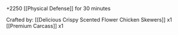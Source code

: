 +2250 [[Physical Defense]] for 30 minutes

Crafted by:
[[Delicious Crispy Scented Flower Chicken Skewers]] x1
[[Premium Carcass]] x1